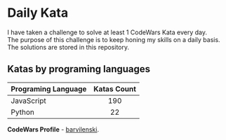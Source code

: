 # Daily Kata

I have taken a challenge to solve at least 1 CodeWars Kata every day.  
The purpose of this challenge is to keep honing my skills on a daily basis.  
The solutions are stored in this repository.

## Katas by programing languages

| Programing Language | Katas Count |
| ------------------- | :---------: |
| JavaScript          |         190 |
| Python              |          22 |


**CodeWars Profile** - [barvilenski](https://www.codewars.com/users/vbarv24).

